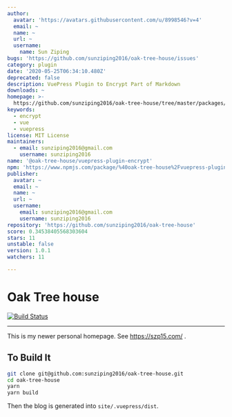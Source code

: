 ```yaml
---
author:
  avatar: 'https://avatars.githubusercontent.com/u/8998546?v=4'
  email: ~
  name: ~
  url: ~
  username:
    name: Sun Ziping
bugs: 'https://github.com/sunziping2016/oak-tree-house/issues'
category: plugin
date: '2020-05-25T06:34:10.480Z'
deprecated: false
description: VuePress Plugin to Encrypt Part of Markdown
downloads: ~
homepage: >-
  https://github.com/sunziping2016/oak-tree-house/tree/master/packages/%40oak-tree-house/vuepress-plugin-encrypt#readme
keywords:
  - encrypt
  - vue
  - vuepress
license: MIT License
maintainers:
  - email: sunziping2016@gmail.com
    username: sunziping2016
name: '@oak-tree-house/vuepress-plugin-encrypt'
npm: 'https://www.npmjs.com/package/%40oak-tree-house%2Fvuepress-plugin-encrypt'
publisher:
  avatar: ~
  email: ~
  name: ~
  url: ~
  username:
    email: sunziping2016@gmail.com
    username: sunziping2016
repository: 'https://github.com/sunziping2016/oak-tree-house'
score: 0.34538405568303604
stars: 11
unstable: false
version: 1.0.1
watchers: 11

---
```


# Oak Tree house

[![Build Status](https://travis-ci.com/sunziping2016/oak-tree-house.svg?branch=master)](https://travis-ci.com/sunziping2016/oak-tree-house)

****
This is my newer personal homepage. See <https://szp15.com/> .

## To Build It

```bash
git clone git@github.com:sunziping2016/oak-tree-house.git
cd oak-tree-house
yarn
yarn build
```

Then the blog is generated into `site/.vuepress/dist`.
